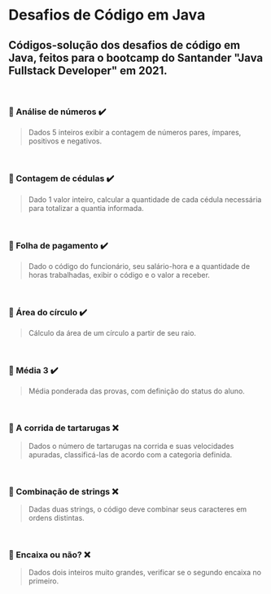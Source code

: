 # Desafios de Código em Java

Códigos-solução dos desafios de código em Java, feitos para o bootcamp do Santander "Java Fullstack Developer" em 2021.
---

<br>

### :black_square_button: Análise de números :heavy_check_mark:
> Dados 5 inteiros exibir a contagem de números pares, ímpares, positivos e negativos.
<br>

### :black_square_button: Contagem de cédulas :heavy_check_mark:
> Dado 1 valor inteiro, calcular a quantidade de cada cédula necessária para totalizar a quantia informada.
<br>


### :black_square_button: Folha de pagamento :heavy_check_mark:
> Dado o código do funcionário, seu salário-hora e a quantidade de horas trabalhadas, exibir o código e o valor a receber.
<br>

### :black_square_button: Área do círculo :heavy_check_mark:
> Cálculo da área de um círculo a partir de seu raio.
<br>

### :black_square_button: Média 3 :heavy_check_mark:
> Média ponderada das provas, com definição do status do aluno.
<br>

### :white_square_button: A corrida de tartarugas :x:
> Dados o número de tartarugas na corrida e suas velocidades apuradas, classificá-las de acordo com a categoria definida.
<br>

### :black_square_button: Combinação de strings :x:
> Dadas duas strings, o código deve combinar seus caracteres em ordens distintas.
<br>

### :black_square_button: Encaixa ou não? :x:
> Dados dois inteiros muito grandes, verificar se o segundo encaixa no primeiro.
<br>
